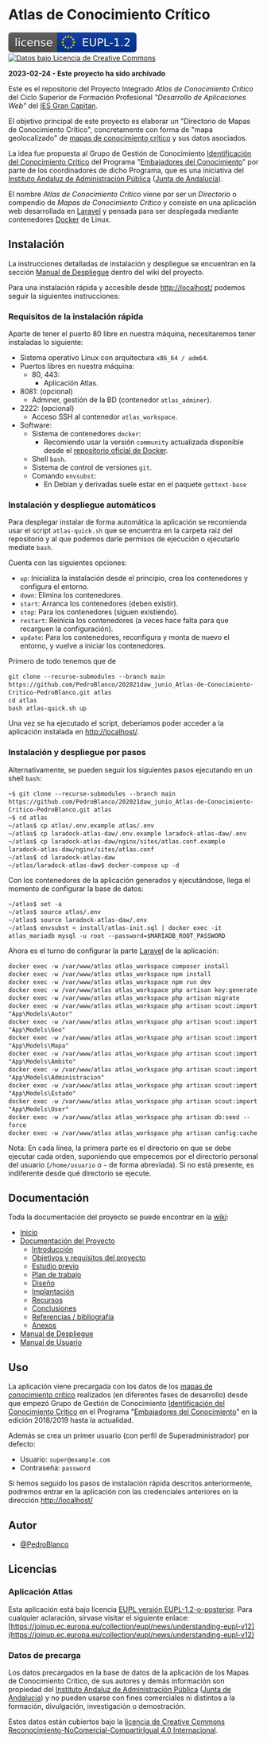 # Atlas de Conocimiento Crítico

[![Licencia EUPLv1.2 o superior](eupl_1.2.svg)](LICENSE)
[![Datos bajo Licencia de Creative Commons](https://i.creativecommons.org/l/by-nc-sa/4.0/88x31.png)](http://creativecommons.org/licenses/by-nc-sa/4.0/)

**2023-02-24 - Este proyecto ha sido archivado**

Este es el repositorio del Proyecto Integrado _Atlas de Conocimiento Crítico_ del Ciclo Superior de Formación Profesional _"Desarrollo de Aplicaciones Web"_ del [IES Gran Capitan](https://informatica.iesgrancapitan.org).

El objetivo principal de este proyecto es elaborar un "Directorio de Mapas de Conocimiento Crítico", concretamente con forma de "mapa geolocalizado" de [mapas de conocimiento crítico] y sus datos asociados.

La idea fue propuesta al Grupo de Gestión de Conocimiento [Identificación del Conocimiento Crítico] del Programa "[Embajadores del Conocimiento]" por parte de los coordinadores de dicho Programa, que es una iniciativa del [Instituto Andaluz de Administración Pública] ([Junta de Andalucía]).

El nombre _Atlas de Conocimiento Crítico_ viene por ser un _Directorio_ o compendio de _Mapas de Conocimiento Crítico_ y consiste en una aplicación web desarrollada en [Laravel] y pensada para ser desplegada mediante contenedores [Docker](https://www.docker.com/) de Linux.

## Instalación

La instrucciones detalladas de instalación y despliegue se encuentran en la sección [Manual de Despliegue] dentro del wiki del proyecto.

Para una instalación rápida y accesible desde [http://localhost/] podemos seguir la siguientes instrucciones:

### Requisitos de la instalación rápida

Aparte de tener el puerto 80 libre en nuestra máquina, necesitaremos tener instaladas lo siguiente:

- Sistema operativo Linux con arquitectura ```x86_64 / adm64```.
- Puertos libres en nuestra máquina:
  - 80, 443:
    - Aplicación Atlas.
- 8081: (opcional)
  - Adminer, gestión de la BD (contenedor ```atlas_adminer```).
- 2222: (opcional)
  - Acceso SSH al contenedor ```atlas_workspace```.
- Software:
  - Sistema de contenedores ```docker```:
    - Recomiendo usar la versión ```community``` actualizada disponible desde el [repositorio oficial de Docker](https://docs.docker.com/engine/install/).
  - Shell ```bash```.
  - Sistema de control de versiones ```git```.
  - Comando ```envsubst```:
    - En Debian y derivadas suele estar en el paquete ```gettext-base```

### Instalación y despliegue automáticos

Para desplegar instalar de forma automática la aplicación se recomienda usar el script ```atlas-quick.sh``` que se encuentra en la carpeta raiz del repositorio y al que podemos darle permisos de ejecución o ejecutarlo mediate ```bash```.

Cuenta con las siguientes opciones:

- ```up```: Inicializa la instalación desde el principio, crea los contenedores y configura el entorno.
- ```down```: Elimina los contenedores.
- ```start```: Arranca los contenedores (deben existir).
- ```stop```:  Para los contenedores (siguen existiendo).
- ```restart```: Reinicia los contenedores (a veces hace falta para que recarguen la configuración).
- ```update```: Para los contenedores, reconfigura y monta de nuevo el entorno, y vuelve a iniciar los contenedores.

Primero de todo tenemos que de

```shell
git clone --recurse-submodules --branch main https://github.com/PedroBlanco/202021daw_junio_Atlas-de-Conocimiento-Critico-PedroBlanco.git atlas
cd atlas
bash atlas-quick.sh up
```

Una vez se ha ejecutado el script, deberíamos poder acceder a la aplicación instalada en [http://localhost/].

### Instalación y despliegue por pasos

Alternativamente, se pueden seguir los siguientes pasos ejecutando en un shell ```bash```:

```shell
~$ git clone --recurse-submodules --branch main https://github.com/PedroBlanco/202021daw_junio_Atlas-de-Conocimiento-Critico-PedroBlanco.git atlas
~$ cd atlas
~/atlas$ cp atlas/.env.example atlas/.env
~/atlas$ cp laradock-atlas-daw/.env.example laradock-atlas-daw/.env
~/atlas$ cp laradock-atlas-daw/nginx/sites/atlas.conf.example laradock-atlas-daw/nginx/sites/atlas.conf
~/atlas$ cd laradock-atlas-daw
~/atlas/laradock-atlas-daw$ docker-compose up -d
```

Con los contenedores de la aplicación generados y ejecutándose, llega el momento de configurar la base de datos:

```shell
~/atlas$ set -a
~/atlas$ source atlas/.env
~/atlas$ source laradock-atlas-daw/.env
~/atlas$ envsubst < install/atlas-init.sql | docker exec -it atlas_mariadb mysql -u root --password=$MARIADB_ROOT_PASSWORD
```

Ahora es el turno de configurar la parte [Laravel] de la aplicación:

```shell
docker exec -w /var/www/atlas atlas_workspace composer install
docker exec -w /var/www/atlas atlas_workspace npm install
docker exec -w /var/www/atlas atlas_workspace npm run dev
docker exec -w /var/www/atlas atlas_workspace php artisan key:generate
docker exec -w /var/www/atlas atlas_workspace php artisan migrate
docker exec -w /var/www/atlas atlas_workspace php artisan scout:import "App\Models\Autor"
docker exec -w /var/www/atlas atlas_workspace php artisan scout:import "App\Models\Geo"
docker exec -w /var/www/atlas atlas_workspace php artisan scout:import "App\Models\Mapa"
docker exec -w /var/www/atlas atlas_workspace php artisan scout:import "App\Models\Ambito"
docker exec -w /var/www/atlas atlas_workspace php artisan scout:import "App\Models\Administracion"
docker exec -w /var/www/atlas atlas_workspace php artisan scout:import "App\Models\Estado"
docker exec -w /var/www/atlas atlas_workspace php artisan scout:import "App\Models\User"
docker exec -w /var/www/atlas atlas_workspace php artisan db:seed --force
docker exec -w /var/www/atlas atlas_workspace php artisan config:cache
```

Nota: En cada línea, la primera parte es el directorio en que se debe ejecutar cada orden, suponiendo que empecemos por el directorio personal del usuario (```/home/usuario``` o ```~``` de forma abreviada). Si no está presente, es indiferente desde qué directorio se ejecute.

## Documentación

Toda la documentación del proyecto se puede encontrar en la [wiki](https://github.com/PedroBlanco/202021daw_junio_Atlas-de-Conocimiento-Critico-PedroBlanco/wiki):

- [Inicio](https://github.com/PedroBlanco/202021daw_junio_Atlas-de-Conocimiento-Critico-PedroBlanco/wiki/Home)
- [Documentación del Proyecto](https://github.com/PedroBlanco/202021daw_junio_Atlas-de-Conocimiento-Critico-PedroBlanco/wiki/Doc_PI)
  - [Introducción](https://github.com/PedroBlanco/202021daw_junio_Atlas-de-Conocimiento-Critico-PedroBlanco/wiki/1Doc_Introduccion)
  - [Objetivos y requisitos del proyecto](https://github.com/PedroBlanco/202021daw_junio_Atlas-de-Conocimiento-Critico-PedroBlanco/wiki/2Doc_Objetivos_Requisitos)
  - [Estudio previo](https://github.com/PedroBlanco/202021daw_junio_Atlas-de-Conocimiento-Critico-PedroBlanco/wiki/3Doc_Estudio_previo)
  - [Plan de trabajo](https://github.com/PedroBlanco/202021daw_junio_Atlas-de-Conocimiento-Critico-PedroBlanco/wiki/4Doc_Plan_Trabajo)
  - [Diseño](https://github.com/PedroBlanco/202021daw_junio_Atlas-de-Conocimiento-Critico-PedroBlanco/wiki/5Doc_Diseno)
  - [Implantación](https://github.com/PedroBlanco/202021daw_junio_Atlas-de-Conocimiento-Critico-PedroBlanco/wiki/6Doc_Implantacion)
  - [Recursos](https://github.com/PedroBlanco/202021daw_junio_Atlas-de-Conocimiento-Critico-PedroBlanco/wiki/7Doc_Recursos)
  - [Conclusiones](https://github.com/PedroBlanco/202021daw_junio_Atlas-de-Conocimiento-Critico-PedroBlanco/wiki/8Doc_Conclusiones)
  - [Referencias / bibliografía](https://github.com/PedroBlanco/202021daw_junio_Atlas-de-Conocimiento-Critico-PedroBlanco/wiki/9Doc_Referencias_Bibliografia)
  - [Anexos](https://github.com/PedroBlanco/202021daw_junio_Atlas-de-Conocimiento-Critico-PedroBlanco/wiki/10Doc_Anexos)
- [Manual de Despliegue](https://github.com/PedroBlanco/202021daw_junio_Atlas-de-Conocimiento-Critico-PedroBlanco/wiki/Manual_Despliegue)
- [Manual de Usuario](https://github.com/PedroBlanco/202021daw_junio_Atlas-de-Conocimiento-Critico-PedroBlanco/wiki/Manual_Usuario)

## Uso

La aplicación viene precargada con los datos de los [mapas de conocimiento crítico] realizados (en diferentes fases de desarrollo) desde que empezó Grupo de Gestión de Conocimiento [Identificación del Conocimiento Crítico]  en el Programa "[Embajadores del Conocimiento]" en la edición 2018/2019 hasta la actualidad.

Además se crea un primer usuario (con perfil de Superadministrador) por defecto:

- Usuario: ```super@example.com```
- Contraseña: ```password```

Si hemos seguido los pasos de instalación rápida descritos anteriormente, podremos entrar en la aplicación con las credenciales anteriores en la dirección [http://localhost/]

## Autor

- [@PedroBlanco](https://www.github.com/PedroBlanco)

## Licencias

### Aplicación Atlas

Esta aplicación está bajo licencia [EUPL versión EUPL-1.2-o-posterior]. Para cualquier aclaración, sírvase visitar el siguiente enlace: [https://joinup.ec.europa.eu/collection/eupl/news/understanding-eupl-v12](https://joinup.ec.europa.eu/collection/eupl/news/understanding-eupl-v12)

### Datos de precarga

Los datos precargados en la base de datos de la aplicación de los Mapas de Conocimiento Crítico, de sus autores y demás información son propiedad del [Instituto Andaluz de Administración Pública] ([Junta de Andalucía]) y no pueden usarse con fines comerciales ni distintos a la formación, divulgación, investigación o demostración.

Estos datos están cubiertos bajo la <a rel="license" href="http://creativecommons.org/licenses/by-nc-sa/4.0/">licencia de Creative Commons Reconocimiento-NoComercial-CompartirIgual 4.0 Internacional</a>.

[Embajadores del Conocimiento]: https://ws168.juntadeandalucia.es/iaap/gestiondelconocimiento/embajadores-del-conocimiento/
[Instituto Andaluz de Administración Pública]: https://www.juntadeandalucia.es/institutodeadministracionpublica/publico/home.filter
[Junta de Andalucía]: https://juntadeandalucia.es/
[http://localhost/]: http://localhost/
[mapas de conocimiento crítico]: https://ws168.juntadeandalucia.es/wikigestionC/index.php?title=Mapa_de_Conocimiento_Cr%C3%ADtico
[Identificación del Conocimiento Crítico]: https://ws168.juntadeandalucia.es/iaap/gestiondelconocimiento/proyectos/edicion-2019-2020-edicion-2019-2020/gc06-identificacion-del-conocimiento-critico/
[Manual de Despliegue]: https://github.com/PedroBlanco/202021daw_junio_Atlas-de-Conocimiento-Critico-PedroBlanco/wiki/Manual_Despliegue
[Laravel]: https://laravel.com/
[EUPL versión EUPL-1.2-o-posterior]: https://joinup.ec.europa.eu/sites/default/files/inline-files/EUPL%20v1_2%20ES.txt
